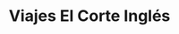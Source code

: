 ---
title: "Viajes El Corte Inglés"
url: /oviedo/viajes-el-corte-ingles/
shop: agencia de viajes
---
